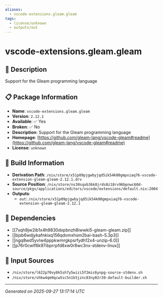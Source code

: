 ```yaml
---
aliases:
  - vscode-extensions.gleam.gleam
tags:
  - license/unknown
  - outputs/out
---
```


# vscode-extensions.gleam.gleam

## 📝 Description

Support for the Gleam programming language

## 📋 Package Information

- **Name**: `vscode-extensions.gleam.gleam`
- **Version**: `2.12.1`
- **Available**: ✅ Yes
- **Broken**: ✅ No
- **Description**: Support for the Gleam programming language
- **Homepage**: [https://github.com/gleam-lang/vscode-gleam#readme](https://github.com/gleam-lang/vscode-gleam#readme)
- **License**: `unknown`

## 🔧 Build Information

- **Derivation Path**: `/nix/store/x51p09pjgwbyjqd5ik54k00gmpxiaq76-vscode-extension-gleam-gleam-2.12.1.drv`
- **Source Position**: `/nix/store/ns30sqxb36k8jrds8z18rv96bpnwc60d-source/pkgs/applications/editors/vscode/extensions/default.nix:2004`
- **Outputs**:
  - `out`:  `/nix/store/x51p09pjgwbyjqd5ik54k00gmpxiaq76-vscode-extension-gleam-gleam-2.12.1`

## 🔗 Dependencies

- [[7xqh9jw2ib1x4h9830dxpbnzh8iwwki5-gleam-gleam.zip]]
- [[bjsb6wdjykafnkixq156qdvmxhsm2bai-bash-5.3p3]]
- [[ngq8wd5yvlw4pppkwmrgkpsrfydh12x4-unzip-6.0]]
- [[p76r0cwlf6k97ibprrpfd8xw0r8wc3nx-stdenv-linux]]

## 📁 Input Sources

- `/nix/store/l622p70vy8k5sh7y5wizi5f2mic6ynpg-source-stdenv.sh`
- `/nix/store/shkw4qm9qcw5sc5n1k5jznc83ny02r39-default-builder.sh`

---
*Generated on 2025-09-27 13:17:14 UTC*
